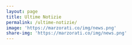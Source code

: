 ```yaml
---
layout: page
title: Ultime Notizie
permalink: /ultime-notizie/
image: 'https://marzorati.co/img/news.png'
share-img: 'https://marzorati.co/img/news.png'
---
```

<!-- Style per bottone top -->
<style>
#return-to-top {
    position: fixed;
    bottom: 20px;
    right: 20px;
    background: rgb(0, 0, 0);
    background: rgba(0, 0, 0, 0.7);
    width: 50px;
    height: 50px;
    display: block;
    text-decoration: none;
    -webkit-border-radius: 35px;
    -moz-border-radius: 35px;
    border-radius: 35px;
    display: none;
    -webkit-transition: all 0.3s linear;
    -moz-transition: all 0.3s ease;
    -ms-transition: all 0.3s ease;
    -o-transition: all 0.3s ease;
    transition: all 0.3s ease;
}
#return-to-top i {
    color: #fff;
    margin: 0;
    position: relative;
    left: 16px;
    top: 13px;
    font-size: 19px;
    -webkit-transition: all 0.3s ease;
    -moz-transition: all 0.3s ease;
    -ms-transition: all 0.3s ease;
    -o-transition: all 0.3s ease;
    transition: all 0.3s ease;
}
#return-to-top:hover {
    background: rgba(0, 0, 0, 0.9);
}
#return-to-top:hover i {
    color: #fff;
    top: 5px;
}
</style>
<!-- Style per bottone top -->


<html lang="it">
<head>
    <meta charset="UTF-8">
    <meta name="viewport" content="width=device-width, initial-scale=1.0">
    <title>Aggregatore di Notizie</title>
    <style>
        :root {
            --primary-color: #000000; /* Nero invece del rosso Rai */
            --text-color: #333;
            --light-gray: #f5f5f5;
            --medium-gray: #e0e0e0;
            --dark-gray: #757575;
            --font-main: 'Segoe UI', Roboto, -apple-system, sans-serif;
        }
        
        body {
            font-family: var(--font-main);
            line-height: 1.6;
            color: var(--text-color);
            max-width: 1000px;
            margin: 0 auto;
            padding: 20px;
            background-color: white;
        }
        
        header {
            text-align: center;
            margin-bottom: 30px;
            border-bottom: 1px solid var(--medium-gray);
            padding-bottom: 20px;
        }
        
        h1 {
            color: var(--primary-color);
            font-weight: 300;
            font-size: 2.2rem;
            margin-bottom: 5px;
        }
        
        .subtitle {
            color: var(--dark-gray);
            font-size: 0.9rem;
        }
        
        .nav-menu {
            display: flex;
            justify-content: center;
            flex-wrap: wrap;
            gap: 10px;
            margin-bottom: 30px;
            padding-bottom: 15px;
            border-bottom: 1px solid var(--medium-gray);
        }
        
        .nav-button {
            padding: 8px 15px;
            background-color: white;
            border: 1px solid var(--medium-gray);
            border-radius: 20px;
            color: var(--text-color);
            cursor: pointer;
            font-size: 0.9rem;
            transition: all 0.2s ease;
        }
        
        .nav-button:hover, .nav-button.active {
            background-color: var(--primary-color);
            color: white;
            border-color: var(--primary-color);
        }
        
        .news-container {
            display: grid;
            grid-template-columns: 1fr;
            gap: 20px;
        }
        
        .news-item {
            border-bottom: 1px solid var(--medium-gray);
            padding-bottom: 20px;
            transition: transform 0.2s ease;
        }
        
        .news-item:hover {
            transform: translateX(5px);
        }
        
        .news-title {
            font-size: 1.1rem;
            margin-bottom: 8px;
            color: var(--primary-color);
        }
        
        .news-date {
            font-size: 0.8rem;
            color: var(--dark-gray);
            margin-bottom: 10px;
            display: block;
        }
        
        .news-description {
            font-size: 0.95rem;
            margin-bottom: 10px;
        }
        
        .news-link {
            display: inline-block;
            font-size: 0.85rem;
            color: var(--primary-color);
            text-decoration: none;
            border: 1px solid var(--primary-color);
            padding: 5px 10px;
            border-radius: 3px;
            transition: all 0.2s ease;
        }
        
        .news-link:hover {
            background-color: var(--primary-color);
            color: white;
        }
        
        .source-title {
            margin-top: 40px;
            margin-bottom: 20px;
            padding-bottom: 10px;
            border-bottom: 2px solid var(--primary-color);
            color: var(--primary-color);
            font-weight: 500;
        }
        
        footer {
            text-align: center;
            margin-top: 40px;
            padding-top: 20px;
            border-top: 1px solid var(--medium-gray);
            font-size: 0.8rem;
            color: var(--dark-gray);
        }
        
        .loading {
            text-align: center;
            padding: 20px;
            color: var(--dark-gray);
        }
        
        @media (max-width: 600px) {
            body {
                padding: 15px;
            }
            
            h1 {
                font-size: 1.8rem;
            }
            
            .nav-menu {
                flex-direction: column;
                align-items: center;
            }
        }
    </style>
</head>
<body>
    <header>
        <h1>Aggregatore di Notizie</h1>
        <p class="subtitle">Tutte le ultime notizie in un unico posto</p>
    </header>
    
    <div class="nav-menu" id="nav-menu">
        <!-- I pulsanti di navigazione verranno generati qui -->
    </div>
    
    <div id="content-container">
        <!-- Il contenuto dei feed verrà caricato qui -->
        <div class="loading">Seleziona una fonte dal menu in alto</div>
    </div>
    
    <footer>
        Aggregatore di notizie - Contenuti aggiornati automaticamente da varie fonti
    </footer>

    <script>
        // Configurazione dei feed RSS
        const feeds = [
            {
                id: 'rai-televideo',
                title: 'Ultim'ora',
                url: 'https://www.servizitelevideo.rai.it/televideo/pub/rss101.xml'
            },
            {
                id: 'google-news-italia',
                title: 'Principali',
                url: 'https://news.google.com/rss?hl=it&gl=IT&ceid=IT:it'
            },
            {
                id: 'google-top-news',
                title: 'Italia',
                url: 'https://news.google.com/rss/topics/CAAqIQgKIhtDQkFTRGdvSUwyMHZNRE55YW1vU0FtbDBLQUFQAQ?hl%3Dit%26gl%3DIT%26ceid%3DIT%253Ait3DIT%2526ceid%253DIT%25253Ait'
            },
            {
                id: 'google-politica',
                title: 'Economia',
                url: 'https://news.google.com/rss/topics/CAAqJggKIiBDQkFTRWdvSUwyMHZNRGx6TVdZU0FtbDBHZ0pKVkNnQVAB?hl%3Dit%26gl%3DIT%26ceid%3DIT%253Ait'
            },
            {
                id: 'google-economia',
                title: 'Mondo',
                url: 'https://news.google.com/rss/topics/CAAqJggKIiBDQkFTRWdvSUwyMHZNRGx1YlY4U0FtbDBHZ0pKVkNnQVAB?hl%3Dit%26gl%3DIT%26ceid%3DIT%253Ait'
            },
            {
                id: 'google-tecnologia',
                title: 'Tecnologia',
                url: 'https://news.google.com/rss/topics/CAAqKAgKIiJDQkFTRXdvSkwyMHZNR1ptZHpWbUVnSnBkQm9DU1ZRb0FBUAE?hl%3Dit%26gl%3DIT%26ceid%3DIT%253Ait'
            },
            {
                id: 'google-sport',
                title: 'Salute',
                url: 'https://news.google.com/rss/topics/CAAqIQgKIhtDQkFTRGdvSUwyMHZNR3QwTlRFU0FtbDBLQUFQAQ?hl%3Dit%26gl%3DIT%26ceid%3DIT%253Ait'
            }
        ];

        document.addEventListener('DOMContentLoaded', function() {
            const navMenu = document.getElementById('nav-menu');
            const contentContainer = document.getElementById('content-container');
            
            // Genera i pulsanti di navigazione
            feeds.forEach(feed => {
                const button = document.createElement('button');
                button.className = 'nav-button';
                button.textContent = feed.title;
                button.dataset.feedId = feed.id;
                
                button.addEventListener('click', () => {
                    // Rimuovi la classe active da tutti i pulsanti
                    document.querySelectorAll('.nav-button').forEach(btn => {
                        btn.classList.remove('active');
                    });
                    
                    // Aggiungi la classe active al pulsante cliccato
                    button.classList.add('active');
                    
                    // Carica il feed selezionato
                    loadFeed(feed);
                });
                
                navMenu.appendChild(button);
            });
            
            // Carica il primo feed per default
            if (feeds.length > 0) {
                document.querySelector('.nav-button').click();
            }
        });
        
        function loadFeed(feed) {
            const contentContainer = document.getElementById('content-container');
            contentContainer.innerHTML = `<div class="loading">Caricamento in corso...</div>`;
            
            // Usiamo un proxy CORS per evitare problemi di same-origin policy
            const proxyUrl = 'https://api.allorigins.win/get?url=' + encodeURIComponent(feed.url);
            
            fetch(proxyUrl)
                .then(response => {
                    if (!response.ok) {
                        throw new Error('Errore nel caricamento dei dati');
                    }
                    return response.json();
                })
                .then(data => {
                    const parser = new DOMParser();
                    const xmlDoc = parser.parseFromString(data.contents, "text/xml");
                    
                    const items = xmlDoc.querySelectorAll('item');
                    if (items.length === 0) {
                        contentContainer.innerHTML = `<p>Nessuna notizia disponibile al momento per ${feed.title}.</p>`;
                        return;
                    }
                    
                    let htmlContent = `<h2 class="source-title">${feed.title}</h2>`;
                    htmlContent += `<div class="news-container" id="news-container">`;
                    
                    items.forEach(item => {
                        const title = item.querySelector('title')?.textContent || 'Nessun titolo';
                        const description = item.querySelector('description')?.textContent || '';
                        const link = item.querySelector('link')?.textContent || '#';
                        const pubDate = item.querySelector('pubDate')?.textContent || '';
                        
                        const dateObj = new Date(pubDate);
                        const formattedDate = dateObj.toLocaleDateString('it-IT', {
                            day: '2-digit',
                            month: '2-digit',
                            year: 'numeric',
                            hour: '2-digit',
                            minute: '2-digit'
                        });
                        
                        htmlContent += `
                            <div class="news-item">
                                <h3 class="news-title">${title}</h3>
                                <span class="news-date">${formattedDate}</span>
                                <p class="news-description">${description}</p>
                                <a href="${link}" class="news-link" target="_blank" rel="noopener">Leggi di più</a>
                            </div>
                        `;
                    });
                    
                    htmlContent += `</div>`;
                    contentContainer.innerHTML = htmlContent;
                })
                .catch(error => {
                    console.error('Errore:', error);
                    contentContainer.innerHTML = `<p>Impossibile caricare le notizie da ${feed.title}. Si prega di riprovare più tardi.</p>`;
                });
        }
    </script>
</body>
</html>


<!-- <script src="https://cpwebassets.codepen.io/assets/common/stopExecutionOnTimeout-157cd5b220a5c80d4ff8e0e70ac069bffd87a61252088146915e8726e5d9f147.js"></script> -->
<script src="/js/stopExecutionOnTimeout-157cd5b220a5c80d4ff8e0e70ac069bffd87a61252088146915e8726e5d9f147.js"></script>
<script src='/js/jquery-3.6.0.min.js'></script>
<script id="rendered-js">
// ===== Scroll to Top ==== 
$(window).scroll(function () {
  if ($(this).scrollTop() >= 50) {// If page is scrolled more than 50px
    $('#return-to-top').fadeIn(200); // Fade in the arrow
  } else {
    $('#return-to-top').fadeOut(200); // Else fade out the arrow
  }
});
$('#return-to-top').click(function () {// When arrow is clicked
  $('body,html').animate({
    scrollTop: 0 // Scroll to top of body
  }, 500);
});
//# sourceURL=pen.js
    </script>